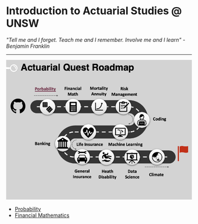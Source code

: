 # Introduction to Actuarial Studies @ UNSW

_"Tell me and I forget. Teach me and I remember. Involve me and I learn" - Benjamin Franklin_


---
![Quest Guide](quest.png)
* [Probability](probability.md)
* [Financial Mathematics](financial_math.md)
